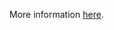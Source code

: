 More information [here](https://docs.prismacloud.io/en/enterprise-edition/policy-reference/azure-policies/azure-iam-policies/azr-general-202).
